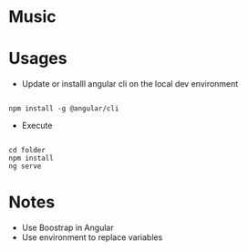# Music
# Usages

* Update or installl angular cli on the local dev environment

```

npm install -g @angular/cli

```

* Execute
```

cd folder
npm install
ng serve

```
# Notes
- Use Boostrap in Angular
- Use environment to replace variables
